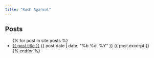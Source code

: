 ```yaml
---
title: "Rush Agarwal"
---
```


## Posts

<ul>
  {% for post in site.posts %}
    <li>
      <a href="{{ post.url }}">{{ post.title }}</a>
      {{ post.date | date: "%b %d, %Y" }}
      {{ post.excerpt }}
    </li>
  {% endfor %}
</ul>
